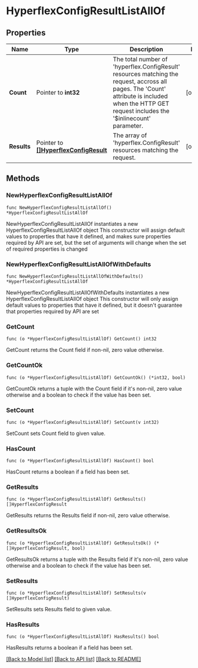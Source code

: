 # HyperflexConfigResultListAllOf

## Properties

Name | Type | Description | Notes
------------ | ------------- | ------------- | -------------
**Count** | Pointer to **int32** | The total number of &#39;hyperflex.ConfigResult&#39; resources matching the request, accross all pages. The &#39;Count&#39; attribute is included when the HTTP GET request includes the &#39;$inlinecount&#39; parameter. | [optional] 
**Results** | Pointer to [**[]HyperflexConfigResult**](hyperflex.ConfigResult.md) | The array of &#39;hyperflex.ConfigResult&#39; resources matching the request. | [optional] 

## Methods

### NewHyperflexConfigResultListAllOf

`func NewHyperflexConfigResultListAllOf() *HyperflexConfigResultListAllOf`

NewHyperflexConfigResultListAllOf instantiates a new HyperflexConfigResultListAllOf object
This constructor will assign default values to properties that have it defined,
and makes sure properties required by API are set, but the set of arguments
will change when the set of required properties is changed

### NewHyperflexConfigResultListAllOfWithDefaults

`func NewHyperflexConfigResultListAllOfWithDefaults() *HyperflexConfigResultListAllOf`

NewHyperflexConfigResultListAllOfWithDefaults instantiates a new HyperflexConfigResultListAllOf object
This constructor will only assign default values to properties that have it defined,
but it doesn't guarantee that properties required by API are set

### GetCount

`func (o *HyperflexConfigResultListAllOf) GetCount() int32`

GetCount returns the Count field if non-nil, zero value otherwise.

### GetCountOk

`func (o *HyperflexConfigResultListAllOf) GetCountOk() (*int32, bool)`

GetCountOk returns a tuple with the Count field if it's non-nil, zero value otherwise
and a boolean to check if the value has been set.

### SetCount

`func (o *HyperflexConfigResultListAllOf) SetCount(v int32)`

SetCount sets Count field to given value.

### HasCount

`func (o *HyperflexConfigResultListAllOf) HasCount() bool`

HasCount returns a boolean if a field has been set.

### GetResults

`func (o *HyperflexConfigResultListAllOf) GetResults() []HyperflexConfigResult`

GetResults returns the Results field if non-nil, zero value otherwise.

### GetResultsOk

`func (o *HyperflexConfigResultListAllOf) GetResultsOk() (*[]HyperflexConfigResult, bool)`

GetResultsOk returns a tuple with the Results field if it's non-nil, zero value otherwise
and a boolean to check if the value has been set.

### SetResults

`func (o *HyperflexConfigResultListAllOf) SetResults(v []HyperflexConfigResult)`

SetResults sets Results field to given value.

### HasResults

`func (o *HyperflexConfigResultListAllOf) HasResults() bool`

HasResults returns a boolean if a field has been set.


[[Back to Model list]](../README.md#documentation-for-models) [[Back to API list]](../README.md#documentation-for-api-endpoints) [[Back to README]](../README.md)


